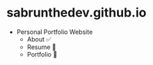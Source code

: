 # sabrunthedev.github.io

- Personal Portfolio Website
  - About :white_check_mark:
  - Resume :construction:
  - Portfolio :construction:
